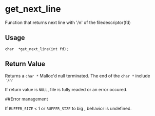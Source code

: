 # get_next_line
Function that returns next line with '/n' of the filedescriptor(fd)

## Usage
    char  *get_next_line(int fd);

## Return Value
Returns a `char *` Malloc'd null terminated.
The end of the `char *` include `'/n'`

If return value is `NULL`, file is fully readed or an error occured.

##Error management

If `BUFFER_SIZE` < 1 or `BUFFER_SIZE` to big , behavior is undefined.
